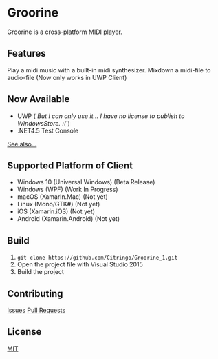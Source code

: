 # Groorine

Groorine is a cross-platform MIDI player.

## Features
Play a midi music with a built-in midi synthesizer.
Mixdown a midi-file to audio-file (Now only works in UWP Client)

## Now Available
- UWP ( _But I can only use it... I have no license to publish to WindowsStore. :(_ )
- .NET4.5 Test Console

[See also...](https://github.com/Citringo/Groorine_1/releases)

## Supported Platform of Client

- Windows 10 (Universal Windows) (Beta Release)
- Windows (WPF) (Work In Progress)
- macOS (Xamarin.Mac) (Not yet)
- Linux (Mono/GTK#) (Not yet)
- iOS (Xamarin.iOS) (Not yet)
- Android (Xamarin.Android) (Not yet)

## Build
1. `git clone https://github.com/Citringo/Groorine_1.git`
1. Open the project file with Visual Studio 2015
1. Build the project

## Contributing
[Issues](/Citringo/Groorine_1/issues)
[Pull Requests](/Citringo/Groorine_1/pulls)
## License
[MIT](LICENSE)
